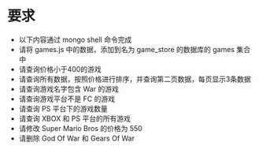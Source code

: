 # 要求

- 以下内容通过 mongo shell 命令完成
- 请将 games.js 中的数据，添加到名为 game_store 的数据库的 games 集合中
- 请查询价格小于400的游戏
- 请查询所有数据，按照价格进行排序，并查询第二页数据，每页显示3条数据
- 请查询游戏名字包含 War 的游戏
- 请查询游戏平台不是 FC 的游戏
- 请查询 PS 平台下的游戏数量
- 请查询 XBOX 和 PS 平台的所有游戏
- 请修改 Super Mario Bros 的价格为 550
- 请删除 God Of War 和 Gears Of War